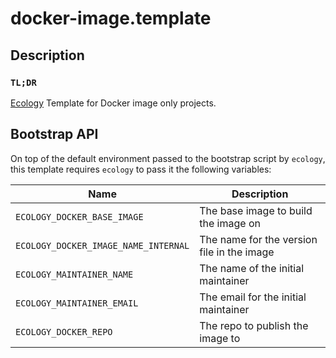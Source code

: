 # docker-image.template

## Description

### `TL;DR`

[Ecology](https://github.com/irreverent-pixel-feats/ecology) Template for Docker image only projects.

## Bootstrap API

On top of the default environment passed to the bootstrap script by `ecology`, this template
requires `ecology` to pass it the following variables:

| Name                                 | Description                                |
|--------------------------------------|--------------------------------------------|
| `ECOLOGY_DOCKER_BASE_IMAGE`          | The base image to build the image on       |
| `ECOLOGY_DOCKER_IMAGE_NAME_INTERNAL` | The name for the version file in the image |
| `ECOLOGY_MAINTAINER_NAME`            | The name of the initial maintainer         |
| `ECOLOGY_MAINTAINER_EMAIL`           | The email for the initial maintainer       |
| `ECOLOGY_DOCKER_REPO`                | The repo to publish the image to           |
